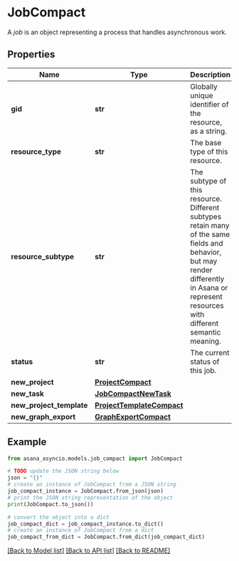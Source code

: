 # JobCompact

A *job* is an object representing a process that handles asynchronous work.

## Properties

Name | Type | Description | Notes
------------ | ------------- | ------------- | -------------
**gid** | **str** | Globally unique identifier of the resource, as a string. | [optional] [readonly] 
**resource_type** | **str** | The base type of this resource. | [optional] [readonly] 
**resource_subtype** | **str** | The subtype of this resource. Different subtypes retain many of the same fields and behavior, but may render differently in Asana or represent resources with different semantic meaning. | [optional] [readonly] 
**status** | **str** | The current status of this job. | [optional] [readonly] 
**new_project** | [**ProjectCompact**](ProjectCompact.md) |  | [optional] 
**new_task** | [**JobCompactNewTask**](JobCompactNewTask.md) |  | [optional] 
**new_project_template** | [**ProjectTemplateCompact**](ProjectTemplateCompact.md) |  | [optional] 
**new_graph_export** | [**GraphExportCompact**](GraphExportCompact.md) |  | [optional] 

## Example

```python
from asana_asyncio.models.job_compact import JobCompact

# TODO update the JSON string below
json = "{}"
# create an instance of JobCompact from a JSON string
job_compact_instance = JobCompact.from_json(json)
# print the JSON string representation of the object
print(JobCompact.to_json())

# convert the object into a dict
job_compact_dict = job_compact_instance.to_dict()
# create an instance of JobCompact from a dict
job_compact_from_dict = JobCompact.from_dict(job_compact_dict)
```
[[Back to Model list]](../README.md#documentation-for-models) [[Back to API list]](../README.md#documentation-for-api-endpoints) [[Back to README]](../README.md)


